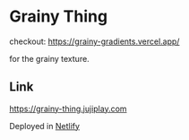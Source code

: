 
# Grainy Thing


checkout: https://grainy-gradients.vercel.app/

for the grainy texture.

## Link

https://grainy-thing.jujiplay.com

Deployed in [Netlify](https://www.netlify.com/)

